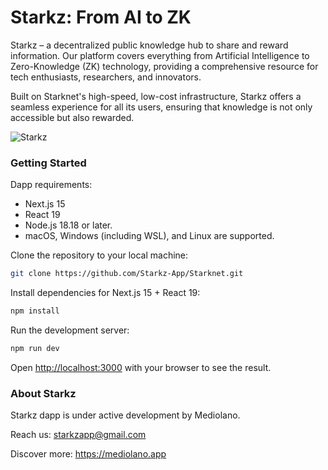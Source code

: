 # Starkz: From AI to ZK

Starkz – a decentralized public knowledge hub to share and reward information. Our platform covers everything from Artificial Intelligence to Zero-Knowledge (ZK) technology, providing a comprehensive resource for tech enthusiasts, researchers, and innovators.

Built on Starknet's high-speed, low-cost infrastructure, Starkz offers a seamless experience for all its users, ensuring that knowledge is not only accessible but also rewarded.

![Starkz](https://mediolano.app/wp-content/uploads/2025/01/Starkz-Mockup.png)


### Getting Started

Dapp requirements:
- Next.js 15
- React 19
- Node.js 18.18 or later.
- macOS, Windows (including WSL), and Linux are supported.

Clone the repository to your local machine:

```bash
git clone https://github.com/Starkz-App/Starknet.git
```
Install dependencies for Next.js 15 + React 19:

```bash
npm install
```

Run the development server:

```bash
npm run dev
```

Open [http://localhost:3000](http://localhost:3000) with your browser to see the result.

### About Starkz

Starkz dapp is under active development by Mediolano.

Reach us: starkzapp@gmail.com

Discover more: https://mediolano.app

